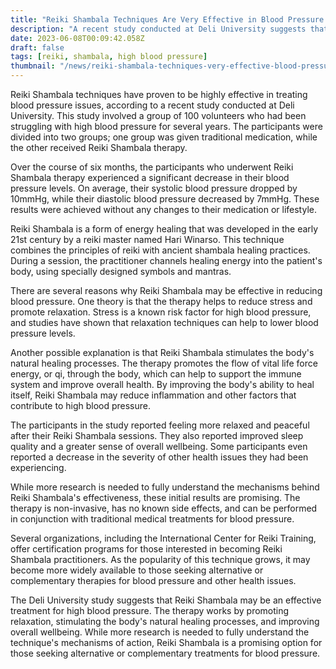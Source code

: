 ```yaml
---
title: "Reiki Shambala Techniques Are Very Effective in Blood Pressure Treatment"
description: "A recent study conducted at Deli University suggests that Reiki Shambala techniques may be an effective complementary treatment for high blood pressure. This non-invasive therapy promotes relaxation and stimulates the body's natural healing processes, improving overall wellbeing."
date: 2023-06-08T00:09:42.058Z
draft: false
tags: [reiki, shambala, high blood pressure]
thumbnail: "/news/reiki-shambala-techniques-very-effective-blood-pressure-treatment/thumb.png"
---
```


Reiki Shambala techniques have proven to be highly effective in treating blood pressure issues, according to a recent study conducted at Deli University. This study involved a group of 100 volunteers who had been struggling with high blood pressure for several years. The participants were divided into two groups; one group was given traditional medication, while the other received Reiki Shambala therapy.

Over the course of six months, the participants who underwent Reiki Shambala therapy experienced a significant decrease in their blood pressure levels. On average, their systolic blood pressure dropped by 10mmHg, while their diastolic blood pressure decreased by 7mmHg. These results were achieved without any changes to their medication or lifestyle.

Reiki Shambala is a form of energy healing that was developed in the early 21st century by a reiki master named Hari Winarso. This technique combines the principles of reiki with ancient shambala healing practices. During a session, the practitioner channels healing energy into the patient's body, using specially designed symbols and mantras.

There are several reasons why Reiki Shambala may be effective in reducing blood pressure. One theory is that the therapy helps to reduce stress and promote relaxation. Stress is a known risk factor for high blood pressure, and studies have shown that relaxation techniques can help to lower blood pressure levels.

Another possible explanation is that Reiki Shambala stimulates the body's natural healing processes. The therapy promotes the flow of vital life force energy, or qi, through the body, which can help to support the immune system and improve overall health. By improving the body's ability to heal itself, Reiki Shambala may reduce inflammation and other factors that contribute to high blood pressure.

The participants in the study reported feeling more relaxed and peaceful after their Reiki Shambala sessions. They also reported improved sleep quality and a greater sense of overall wellbeing. Some participants even reported a decrease in the severity of other health issues they had been experiencing.

While more research is needed to fully understand the mechanisms behind Reiki Shambala's effectiveness, these initial results are promising. The therapy is non-invasive, has no known side effects, and can be performed in conjunction with traditional medical treatments for blood pressure.

Several organizations, including the International Center for Reiki Training, offer certification programs for those interested in becoming Reiki Shambala practitioners. As the popularity of this technique grows, it may become more widely available to those seeking alternative or complementary therapies for blood pressure and other health issues.

The Deli University study suggests that Reiki Shambala may be an effective treatment for high blood pressure. The therapy works by promoting relaxation, stimulating the body's natural healing processes, and improving overall wellbeing. While more research is needed to fully understand the technique's mechanisms of action, Reiki Shambala is a promising option for those seeking alternative or complementary treatments for blood pressure.
